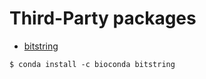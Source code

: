 # Third-Party packages

- [bitstring](https://github.com/scott-griffiths/bitstring)
```
$ conda install -c bioconda bitstring
```
